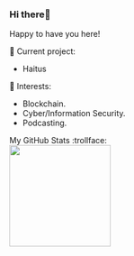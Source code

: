 ### Hi there👋

Happy to have you here!<br>

🔭 Current project: 
- Haitus


🌱 Interests:
- Blockchain.
- Cyber/Information Security.
- Podcasting.

<!-- 💬 Reach me by email -->

<!--📫 Visit my website: _Temporarily Offline_ <br>-->


My GitHub Stats :trollface:<br>
<img height="180em" src="https://github-readme-stats.vercel.app/api?username=ikigeng&show_icons=true&hide_border=true&&count_private=true&include_all_commits=true&hide_title=true" />
<!--<br>[![Top Langs](https://github-readme-stats.vercel.app/api/top-langs/?username=ikigeng&layout=compact)](https://github.com/anuraghazra/github-readme-stats)
-->



<!--
Here are some ideas to get you started:

- 🔭 I’m currently working on ...
- 🌱 I’m currently learning ...
- 👯 I’m looking to collaborate on ...
- 🤔 I’m looking for help with ...
- 💬 Ask me about ...
- 📫 How to reach me: ...
-->
